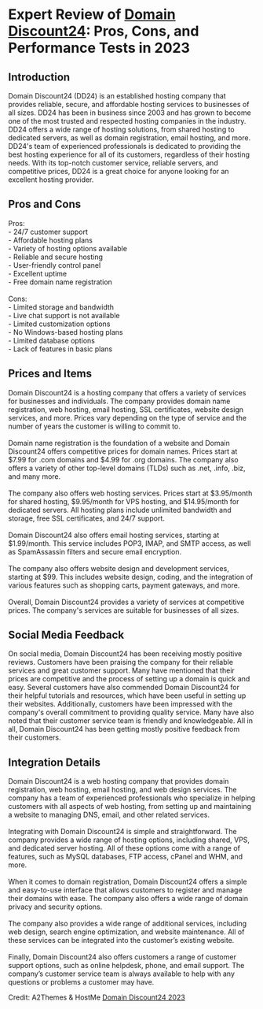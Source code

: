 <h1>Expert Review of <a href="https://a2themes.com/domain-discount24-reviews">Domain Discount24</a>: Pros, Cons, and Performance Tests in 2023</h1>
<h2>Introduction</h2>
Domain Discount24 (DD24) is an established hosting company that provides reliable, secure, and affordable hosting services to businesses of all sizes. DD24 has been in business since 2003 and has grown to become one of the most trusted and respected hosting companies in the industry. DD24 offers a wide range of hosting solutions, from shared hosting to dedicated servers, as well as domain registration, email hosting, and more. DD24's team of experienced professionals is dedicated to providing the best hosting experience for all of its customers, regardless of their hosting needs. With its top-notch customer service, reliable servers, and competitive prices, DD24 is a great choice for anyone looking for an excellent hosting provider.
<h2>Pros and Cons</h2>
Pros: <br>- 24/7 customer support<br>- Affordable hosting plans<br>- Variety of hosting options available<br>- Reliable and secure hosting<br>- User-friendly control panel<br>- Excellent uptime<br>- Free domain name registration<br><br>Cons: <br>- Limited storage and bandwidth<br>- Live chat support is not available<br>- Limited customization options<br>- No Windows-based hosting plans<br>- Limited database options<br>- Lack of features in basic plans
<h2>Prices and Items</h2>
Domain Discount24 is a hosting company that offers a variety of services for businesses and individuals. The company provides domain name registration, web hosting, email hosting, SSL certificates, website design services, and more. Prices vary depending on the type of service and the number of years the customer is willing to commit to. <br><br>Domain name registration is the foundation of a website and Domain Discount24 offers competitive prices for domain names. Prices start at $7.99 for .com domains and $4.99 for .org domains. The company also offers a variety of other top-level domains (TLDs) such as .net, .info, .biz, and many more.<br><br>The company also offers web hosting services. Prices start at $3.95/month for shared hosting, $9.95/month for VPS hosting, and $14.95/month for dedicated servers. All hosting plans include unlimited bandwidth and storage, free SSL certificates, and 24/7 support.<br><br>Domain Discount24 also offers email hosting services, starting at $1.99/month. This service includes POP3, IMAP, and SMTP access, as well as SpamAssassin filters and secure email encryption.<br><br>The company also offers website design and development services, starting at $99. This includes website design, coding, and the integration of various features such as shopping carts, payment gateways, and more.<br><br>Overall, Domain Discount24 provides a variety of services at competitive prices. The company's services are suitable for businesses of all sizes.
<h2>Social Media Feedback</h2>
On social media, Domain Discount24 has been receiving mostly positive reviews. Customers have been praising the company for their reliable services and great customer support. Many have mentioned that their prices are competitive and the process of setting up a domain is quick and easy. Several customers have also commended Domain Discount24 for their helpful tutorials and resources, which have been useful in setting up their websites. Additionally, customers have been impressed with the company's overall commitment to providing quality service. Many have also noted that their customer service team is friendly and knowledgeable. All in all, Domain Discount24 has been getting mostly positive feedback from their customers.
<h2>Integration Details</h2>
Domain Discount24 is a web hosting company that provides domain registration, web hosting, email hosting, and web design services. The company has a team of experienced professionals who specialize in helping customers with all aspects of web hosting, from setting up and maintaining a website to managing DNS, email, and other related services.<br><br>Integrating with Domain Discount24 is simple and straightforward. The company provides a wide range of hosting options, including shared, VPS, and dedicated server hosting. All of these options come with a range of features, such as MySQL databases, FTP access, cPanel and WHM, and more.<br><br>When it comes to domain registration, Domain Discount24 offers a simple and easy-to-use interface that allows customers to register and manage their domains with ease. The company also offers a wide range of domain privacy and security options.<br><br>The company also provides a wide range of additional services, including web design, search engine optimization, and website maintenance. All of these services can be integrated into the customer’s existing website.<br><br>Finally, Domain Discount24 also offers customers a range of customer support options, such as online helpdesk, phone, and email support. The company’s customer service team is always available to help with any questions or problems a customer may have.
<p>Credit: A2Themes & HostMe <a href="https://a2themes.com/domain-discount24-reviews">Domain Discount24 2023</a></p>